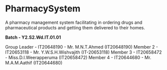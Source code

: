 # PharmacySystem
A pharmacy management system facilitating in ordering drugs and pharmaceutical products and getting them delivered to their homes.

**Batch - Y2.S2.Wd.IT.01.01**

Group Leader - IT20648190 - Mr. M.N.T.Ahmed (IT20648190)
Member 2 - IT20653118 - Mr. Y.W.S.H.Wishvajith (IT-20653118)
Member 3 - IT20658472 - Miss.D.I.Weerapperuma (IT20658472)
Member 4 - IT20644680 - Mr. M.A.M.Aathif (IT20644680)
